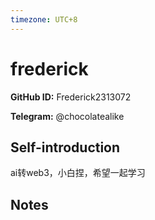 ```yaml
---
timezone: UTC+8
---
```


# frederick

**GitHub ID:** Frederick2313072

**Telegram:** @chocolatealike

## Self-introduction

ai转web3，小白捏，希望一起学习

## Notes

<!-- Content_START -->


<!-- Content_END -->
